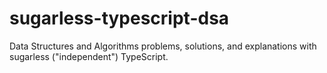 # sugarless-typescript-dsa
Data Structures and Algorithms problems, solutions, and explanations with sugarless ("independent") TypeScript.
